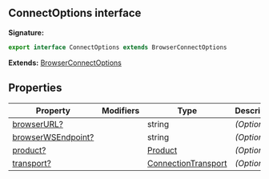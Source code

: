 ## ConnectOptions interface

**Signature:**

```typescript
export interface ConnectOptions extends BrowserConnectOptions
```

**Extends:** [BrowserConnectOptions](./puppeteer.browserconnectoptions.md)

## Properties

| Property                                                              | Modifiers | Type                                                      | Description       |
| --------------------------------------------------------------------- | --------- | --------------------------------------------------------- | ----------------- |
| [browserURL?](./puppeteer.connectoptions.browserurl.md)               |           | string                                                    | <i>(Optional)</i> |
| [browserWSEndpoint?](./puppeteer.connectoptions.browserwsendpoint.md) |           | string                                                    | <i>(Optional)</i> |
| [product?](./puppeteer.connectoptions.product.md)                     |           | [Product](./puppeteer.product.md)                         | <i>(Optional)</i> |
| [transport?](./puppeteer.connectoptions.transport.md)                 |           | [ConnectionTransport](./puppeteer.connectiontransport.md) | <i>(Optional)</i> |
